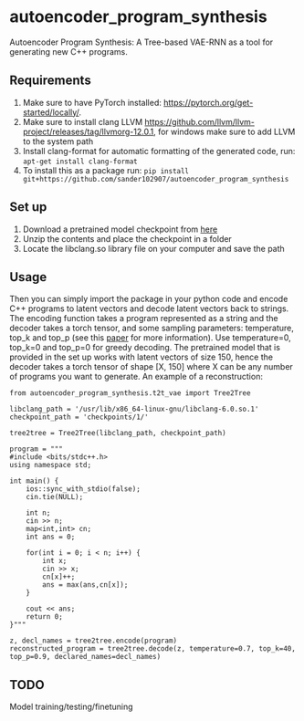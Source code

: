 # autoencoder_program_synthesis

Autoencoder Program Synthesis: A Tree-based VAE-RNN as a tool for generating new C++ programs.

## Requirements
1. Make sure to have PyTorch installed: https://pytorch.org/get-started/locally/.
2. Make sure to install clang LLVM https://github.com/llvm/llvm-project/releases/tag/llvmorg-12.0.1, for windows make sure to add LLVM to the system path
3. Install clang-format for automatic formatting of the generated code, run: ```apt-get install clang-format```
4. To install this as a package run: ```pip install git+https://github.com/sander102907/autoencoder_program_synthesis```


## Set up
1. Download a pretrained model checkpoint from [here](https://surfdrive.surf.nl/files/index.php/s/67fYIcTBpRXCoHV/download)
2. Unzip the contents and place the checkpoint in a folder
3. Locate the libclang.so library file on your computer and save the path

## Usage
Then you can simply import the package in your python code and encode C++ programs to latent vectors and decode latent vectors back to strings. The encoding function takes a program represented as a string and the decoder takes a torch tensor, and some sampling parameters: temperature, top_k and top_p (see this [paper](https://arxiv.org/abs/1904.09751) for more information). Use temperature=0, top_k=0 and top_p=0 for greedy decoding. The pretrained model that is provided in the set up works with latent vectors of size 150, hence the decoder takes a torch tensor of shape [X, 150] where X can be any number of programs you want to generate. An example of a reconstruction:

```
from autoencoder_program_synthesis.t2t_vae import Tree2Tree

libclang_path = '/usr/lib/x86_64-linux-gnu/libclang-6.0.so.1'
checkpoint_path = 'checkpoints/1/'

tree2tree = Tree2Tree(libclang_path, checkpoint_path)

program = """
#include <bits/stdc++.h>
using namespace std;

int main() {
    ios::sync_with_stdio(false);
    cin.tie(NULL);

    int n;
    cin >> n;
    map<int,int> cn;
    int ans = 0;

    for(int i = 0; i < n; i++) {
        int x;
        cin >> x;
        cn[x]++;
        ans = max(ans,cn[x]);
    }

    cout << ans;
    return 0;
}"""

z, decl_names = tree2tree.encode(program)
reconstructed_program = tree2tree.decode(z, temperature=0.7, top_k=40, top_p=0.9, declared_names=decl_names)
```

## TODO

Model training/testing/finetuning
